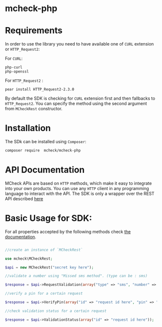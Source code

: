  mcheck-php
=================

# Requirements

In order to use the library you need to have available one of `CURL` extension or `HTTP_Request2`:

For `CURL`:

```
php-curl
php-openssl
```

For `HTTP_Request2` :

```
pear install HTTP_Request2-2.3.0
```

By default the SDK is checking for `CURL` extension first and then fallbacks to `HTTP_Request2`.
You can specify the method using the second argument from `MCheckRest` constructor.

# Installation

The SDk can be installed using `Composer`:

```sh
composer require  mcheck/mcheck-php
```

# API Documentation

MCheck APIs are based on `HTTP` methods, which make it easy to integrate into your own products.
You can use any `HTTP` client in any programming language to interact with the API.
The SDK is only a wrapper over the REST API described [here][1]

# Basic Usage for SDK:

For all properties accepted by the following methods check [the documentation][1].

```php

//create an instance of `MCheckRest`

use mcheck\MCheckRest;

$api = new MCheckRest("secret key here");

//validate a number using "Missed sms method". (type can be : sms)

$response = $api->RequestValidation(array("type" => "sms", "number" => "+number_here"));

//verify a pin for a certain request

$response = $api->VerifyPin(array("id" => "request id here", "pin" => "5659"));

//check validation status for a certain request

$response = $api->ValidationStatus(array("id" => "request id here"));


```

[1]:http://isms.center/
